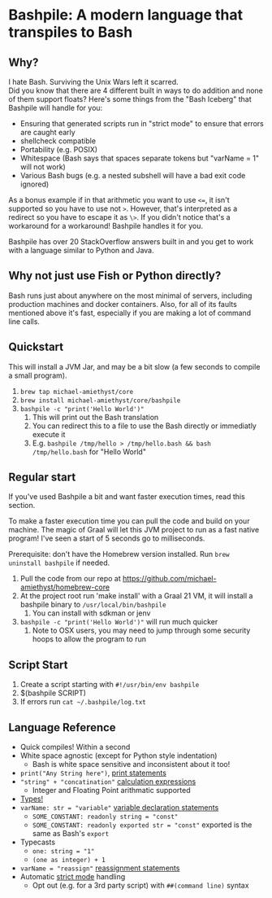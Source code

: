 # Bashpile: A modern language that transpiles to Bash

## Why?

I hate Bash.  Surviving the Unix Wars left it scarred.  
Did you know that there are 4 different built in ways to do addition and none of them support floats?
Here's some things from the "Bash Iceberg" that Bashpile will handle for you:
* Ensuring that generated scripts run in "strict mode" to ensure that errors are caught early
* shellcheck compatible
* Portability (e.g. POSIX)
* Whitespace (Bash says that spaces separate tokens but "varName = 1" will not work)
* Various Bash bugs (e.g. a nested subshell will have a bad exit code ignored)

As a bonus example if in that arithmetic you want to use `<=`,
it isn't supported so you have to use not `>`.  However, that's interpreted as a redirect so you have to escape it as `\>`.
If you didn't notice that's a workaround for a workaround!  Bashpile handles it for you.

Bashpile has over 20 StackOverflow answers built in and you get to work with a language similar to Python and Java.

## Why not just use Fish or Python directly?

Bash runs just about anywhere on the most minimal of servers, including production machines and docker containers.
Also, for all of its faults mentioned above it's fast, especially if you are making a lot of command line calls.


## Quickstart
This will install a JVM Jar, and may be a bit slow (a few seconds to compile a small program).
1. `brew tap michael-amiethyst/core`
2. `brew install michael-amiethyst/core/bashpile`
3. `bashpile -c "print('Hello World')"`
   1. This will print out the Bash translation
   2. You can redirect this to a file to use the Bash directly or immediatly execute it
   3. E.g. `bashpile /tmp/hello > /tmp/hello.bash && bash /tmp/hello.bash` for "Hello World"

## Regular start
If you've used Bashpile a bit and want faster execution times, read this section.  

To make a faster execution time you can pull the code and build on your machine.  The magic of Graal will let this
JVM project to run as a fast native program!  I've seen a start of 5 seconds go to milliseconds.

Prerequisite: don't have the Homebrew version installed.  Run `brew uninstall bashpile` if needed. 

1. Pull the code from our repo at https://github.com/michael-amiethyst/homebrew-core
2. At the project root run 'make install' with a Graal 21 VM, it will install a bashpile binary to `/usr/local/bin/bashpile`
   1. You can install with sdkman or jenv
3. `bashpile -c "print('Hello World')"` will run much quicker
   1. Note to OSX users, you may need to jump through some security hoops to allow the program to run

## Script Start

1. Create a script starting with `#!/usr/bin/env bashpile`
2. $(bashpile SCRIPT)
3. If errors run `cat ~/.bashpile/log.txt`

## Language Reference

* Quick compiles!  Within a second
* White space agnostic (except for Python style indentation)
  * Bash is white space sensitive and inconsistent about it too!
* `print("Any String here")`, [print statements](statements/print-statements.md)
* `"string" + "concatination"` [calculation expressions](expressions/calculation-expressions.md)
  * Integer and Floating Point arithmatic supported
* [Types!](features/types.md)
* `varName: str = "variable"` [variable declaration statements](statements/variable-declaration-statements.md)
  * `SOME_CONSTANT: readonly string = "const"`
  * `SOME_CONSTANT: readonly exported str = "const"` exported is the same as Bash's `export`
* Typecasts
  * `one: string = "1"`
  * `(one as integer) + 1`
* `varName = "reassign"` [reassignment statements](statements/reassignment-statements.md)
* Automatic [strict mode](features/strict-mode.md) handling
  * Opt out (e.g. for a 3rd party script) with `##(command line)` syntax
